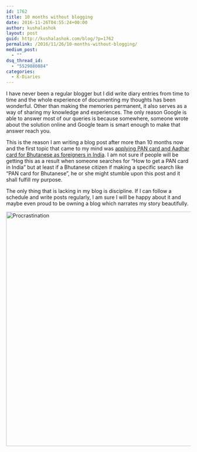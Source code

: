 ```yaml
---
id: 1762
title: 10 months without blogging
date: 2016-11-26T04:55:24+00:00
author: kushalashok
layout: post
guid: http://kushalashok.com/blog/?p=1762
permalink: /2016/11/26/10-months-without-blogging/
medium_post:
  - ""
dsq_thread_id:
  - "5529880884"
categories:
  - K-Diaries
---
```

I have never been a regular blogger but I did write diary entries from time to time and the whole experience of documenting my thoughts has been wonderful. Other than making the memories permanent, it also serves as a way of sharing my knowledge and experiences. The only reason Google is able to answer most of our queries is because somewhere, someone wrote about the solution online and Google team is smart enough to make that answer reach you.

This is the reason I am writing a blog post after more than 10 months now and the first topic that came to my mind was [applying PAN card and Aadhar card for Bhutanese as foreigners in India](http://kushalashok.com/blog/how-to-get-pan-card-and-aadhar-card-for-a-bhutanese-foreigner-in-india/). I am not sure if people will be getting this as a result when someone searches for &#8220;How to get a PAN card in India&#8221; but at least if a Bhutanese citizen if making a specific search like &#8220;PAN card for Bhutanese&#8221;, he or she might stumble upon this post and it shall fulfill my purpose.

The only thing that is lacking in my blog is discipline. If I can follow a schedule and write posts regularly, I am sure I will be happy about it and maybe even proud to be owning a blog which narrates my story beautifully.

[<img class="aligncenter size-full wp-image-1790" src="http://34.229.211.245/wp-content/uploads/2016/11/15292191758_2d9567902c_z.jpg" alt="Procrastination" width="640" height="640" srcset="http://blog.kushalashok.com/wp-content/uploads/2016/11/15292191758_2d9567902c_z.jpg 640w, http://blog.kushalashok.com/wp-content/uploads/2016/11/15292191758_2d9567902c_z-150x150.jpg 150w, http://blog.kushalashok.com/wp-content/uploads/2016/11/15292191758_2d9567902c_z-300x300.jpg 300w, http://blog.kushalashok.com/wp-content/uploads/2016/11/15292191758_2d9567902c_z-100x100.jpg 100w" sizes="(max-width: 640px) 100vw, 640px" />](https://c2.staticflickr.com/6/5601/15292191758_2d9567902c_z.jpg)